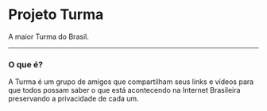 # Projeto Turma

A maior Turma do Brasil.

-----------------------

### O que é?

A Turma é um grupo de amigos que compartilham seus links e vídeos para que todos possam saber o que está acontecendo na Internet Brasileira preservando a privacidade de cada um.
